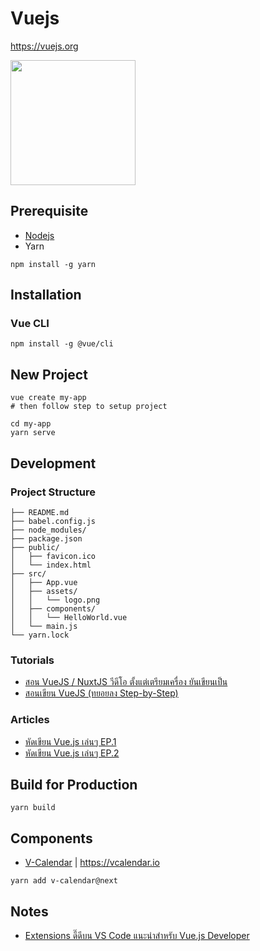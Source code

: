 # Vuejs

https://vuejs.org

<img src="https://vuejs.org/images/logo.png" width="200">

## Prerequisite

- [Nodejs](https://nodejs.org)
- Yarn

```
npm install -g yarn
```

## Installation

### Vue CLI

```
npm install -g @vue/cli
```

## New Project

```
vue create my-app
# then follow step to setup project

cd my-app
yarn serve
```

## Development

### Project Structure

```
├── README.md
├── babel.config.js
├── node_modules/
├── package.json
├── public/
│   ├── favicon.ico
│   └── index.html
├── src/
│   ├── App.vue
│   ├── assets/
│   │   └── logo.png
│   ├── components/
│   │   └── HelloWorld.vue
│   └── main.js
└── yarn.lock
```

### Tutorials

- [สอน VueJS / NuxtJS วีดีโอ ตั้งแต่เตรียมเครื่อง ยันเขียนเป็น](https://dev.to/sakko/vuejs-nuxtjs-571o)
- [สอนเขียน VueJS (ทยอยลง Step-by-Step)](https://www.youtube.com/playlist?list=PLjPfp4Ph3gBry3sJDNrbqor5ikjwGDJ_7)

### Articles

- [หัดเขียน Vue.js เล่นๆ EP.1](https://link.medium.com/Dp9Xqq3fW5)
- [หัดเขียน Vue.js เล่นๆ EP.2](https://link.medium.com/mvbk1d5fW5)

## Build for Production

```
yarn build
```

## Components

- [V-Calendar](https://www.facebook.com/teerapuch/photos/a.216190628472861/2659323010826265/?type=3&theater) | https://vcalendar.io

```
yarn add v-calendar@next
```

## Notes

- [Extensions ดี๊ดีบน VS Code แนะนำสำหรับ Vue.js Developer](https://link.medium.com/hMwpwZtKU5)
